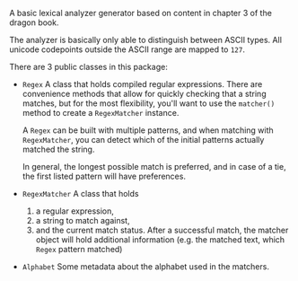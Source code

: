 A basic lexical analyzer generator based on content in chapter 3 of the dragon book.

The analyzer is basically only able to distinguish between ASCII types. All unicode
codepoints outside the ASCII range are mapped to `127`.

There are 3 public classes in this package:

* `Regex`
    A class that holds compiled regular expressions.
    There are convenience methods that allow for quickly checking that
    a string matches, but for the most flexibility, you'll want to use
    the `matcher()` method to create a `RegexMatcher` instance.

    A `Regex` can be built with multiple patterns, and when matching
    with `RegexMatcher`, you can detect which of the initial patterns
    actually matched the string.

    In general, the longest possible match is preferred, and in
    case of a tie, the first listed pattern will have preferences.

* `RegexMatcher`
    A class that holds
    1. a regular expression,
    2. a string to match against,
    3. and the current match status.
    After a successful match, the matcher object will hold
    additional information (e.g. the matched text, which `Regex`
    pattern matched)

* `Alphabet`
    Some metadata about the alphabet used in the matchers.
